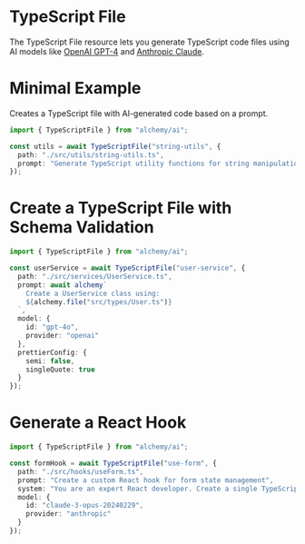 # TypeScript File

The TypeScript File resource lets you generate TypeScript code files using AI models like [OpenAI GPT-4](https://openai.com/gpt-4) and [Anthropic Claude](https://www.anthropic.com/claude).

# Minimal Example

Creates a TypeScript file with AI-generated code based on a prompt.

```ts
import { TypeScriptFile } from "alchemy/ai";

const utils = await TypeScriptFile("string-utils", {
  path: "./src/utils/string-utils.ts",
  prompt: "Generate TypeScript utility functions for string manipulation"
});
```

# Create a TypeScript File with Schema Validation

```ts
import { TypeScriptFile } from "alchemy/ai";

const userService = await TypeScriptFile("user-service", {
  path: "./src/services/UserService.ts", 
  prompt: await alchemy`
    Create a UserService class using:
    ${alchemy.file("src/types/User.ts")}
  `,
  model: {
    id: "gpt-4o",
    provider: "openai"
  },
  prettierConfig: {
    semi: false,
    singleQuote: true
  }
});
```

# Generate a React Hook

```ts
import { TypeScriptFile } from "alchemy/ai";

const formHook = await TypeScriptFile("use-form", {
  path: "./src/hooks/useForm.ts",
  prompt: "Create a custom React hook for form state management",
  system: "You are an expert React developer. Create a single TypeScript file with proper typing.",
  model: {
    id: "claude-3-opus-20240229", 
    provider: "anthropic"
  }
});
```